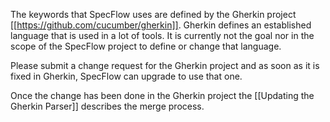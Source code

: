 The keywords that SpecFlow uses are defined by the Gherkin project [[https://github.com/cucumber/gherkin]]. Gherkin defines an established language that is used in a lot of tools. It is currently not the goal nor in the scope of the SpecFlow project
to define or change that language.

Please submit a change request for the Gherkin project and as soon as it is fixed in Gherkin, SpecFlow can upgrade to use that one. 

Once the change has been done in the Gherkin project the [[Updating the Gherkin Parser]] describes the merge process.